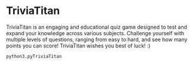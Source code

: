 # TriviaTitan
TriviaTitan is an engaging and educational quiz game designed to test and expand your knowledge across various subjects. Challenge yourself with multiple levels of questions, ranging from easy to hard, and see how many points you can score! TriviaTitan wishes you best of luck! :) 

```python3.pyTriviaTitan ```



